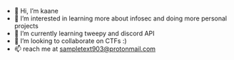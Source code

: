 - 👋 Hi, I’m kaane
- 👀 I’m interested in learning more about infosec and doing more personal projects
- 🌱 I’m currently learning tweepy and discord API
- 💞️ I’m looking to collaborate on CTFs :)
- 📫 reach me at sampletext903@protonmail.com

<!---
0z0n3/0z0n3 is a ✨ special ✨ repository because its `README.md` (this file) appears on your GitHub profile.
You can click the Preview link to take a look at your changes.
--->
